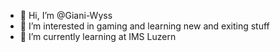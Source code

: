 - 👋 Hi, I’m @Giani-Wyss
- 👀 I’m interested in gaming and learning new and exiting stuff
- 🌱 I’m currently learning at IMS Luzern

<!---
Giani-Wyss/Giani-Wyss is a ✨ special ✨ repository because its `README.md` (this file) appears on your GitHub profile.
You can click the Preview link to take a look at your changes.
--->

